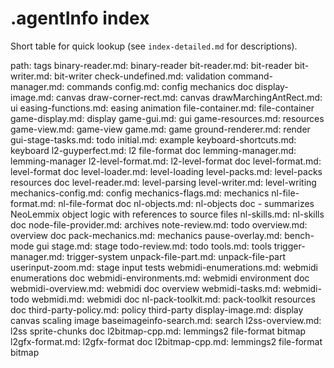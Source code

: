 # .agentInfo index


Short table for quick lookup (see `index-detailed.md` for descriptions).

path: tags
binary-reader.md: binary-reader
bit-reader.md: bit-reader
bit-writer.md: bit-writer
check-undefined.md: validation
command-manager.md: commands
config.md: config mechanics doc
display-image.md: canvas
draw-corner-rect.md: canvas
drawMarchingAntRect.md: ui
easing-functions.md: easing animation
file-container.md: file-container
game-display.md: display
game-gui.md: gui
game-resources.md: resources
game-view.md: game-view
game.md: game
ground-renderer.md: render
gui-stage-tasks.md: todo
initial.md: example
keyboard-shortcuts.md: keyboard
l2-guyperfect.md: l2 file-format doc
lemming-manager.md: lemming-manager
l2-level-format.md: l2-level-format doc
level-format.md: level-format doc
level-loader.md: level-loading
level-packs.md: level-packs resources doc
level-reader.md: level-parsing
level-writer.md: level-writing
mechanics-config.md: config
mechanics-flags.md: mechanics
nl-file-format.md: nl-file-format doc
nl-objects.md: nl-objects doc - summarizes NeoLemmix object logic with references to source files
nl-skills.md: nl-skills doc
node-file-provider.md: archives
note-review.md: todo
overview.md: overview doc
pack-mechanics.md: mechanics
pause-overlay.md: bench-mode gui
stage.md: stage
todo-review.md: todo
tools.md: tools
trigger-manager.md: trigger-system
unpack-file-part.md: unpack-file-part
userinput-zoom.md: stage input tests
webmidi-enumerations.md: webmidi enumerations doc
webmidi-environments.md: webmidi environment doc
webmidi-overview.md: webmidi doc overview
webmidi-tasks.md: webmidi-todo
webmidi.md: webmidi doc
nl-pack-toolkit.md: pack-toolkit resources doc
third-party-policy.md: policy third-party
display-image.md: display canvas scaling image
baseimageinfo-search.md: search
l2ss-overview.md: l2ss sprite-chunks doc
l2bitmap-cpp.md: lemmings2 file-format bitmap
l2gfx-format.md: l2gfx-format doc
l2bitmap-cpp.md: lemmings2 file-format bitmap